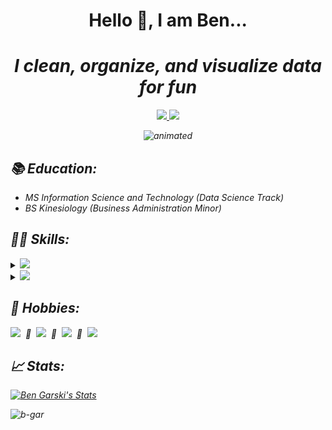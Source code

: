 <h1 align="center">
  Hello 👋, I am Ben...<br/>
</h1>

<h1 align="center">
  <em> I clean, organize, and visualize data for fun <em/>
</h1>
 

<p align='center'>
  <a href="https://www.linkedin.com/in/ben-garski/">
  <img src="https://img.shields.io/badge/linkedin-%230077B5.svg?&style=for-the-badge&logo=linkedin&logoColor=white" />
  </a>
  <a href="mailto:ben.garski@outlook.com">
  <img src="https://img.shields.io/badge/Microsoft%20Outlook-0078D4?logo=microsoft-outlook&logoColor=white&style=for-the-badge" />
  </a>
</p>

<p align="center">
  <img src="https://media.giphy.com/media/FoVzfcqCDSb7zCynOp/giphy.gif?cid=ecf05e47oguewy6aq3gadoa6j4xm98s3ak50qott40qj7r8o&rid=giphy.gif&ct=g" alt="animated" height="240" width="240"/>
</p>

## 📚 Education:

* MS Information Science and Technology (Data Science Track)
* BS Kinesiology (Business Administration Minor)


## 👩‍💻 Skills:

<details>
<summary><img src="https://img.shields.io/badge/Python-%233776AB.svg?&style=for-the-badge&logo=Python&logoColor=white"></summary>

+ [<img src="https://img.shields.io/badge/pandas-%23150458.svg?&style=for-the-badge&logo=pandas&logoColor=white">](https://pandas.pydata.org/) 
+ [<img src="https://img.shields.io/badge/scikit%20learn-%23F7931E.svg?&style=for-the-badge&logo=scikit-learn&logoColor=white">](https://scikit-learn.org/stable/) 
+ [<img src="https://img.shields.io/badge/numpy-%23013243.svg?&style=for-the-badge&logo=numpy&logoColor=white">](https://numpy.org/) 
+ [<img src="https://img.shields.io/badge/jupyter-%23F37626.svg?&style=for-the-badge&logo=jupyter&logoColor=white">](https://jupyter.org/) 

</details>

<details>
<summary><img src="https://img.shields.io/badge/r-%23276DC3.svg?&style=for-the-badge&logo=r&logoColor=white" /></summary>
  
+ [<img src="https://github.com/b-gar/b-gar/blob/master/shiny.svg" width = "48">](https://shiny.rstudio.com/) &nbsp; [Chicago Crime App](https://bengarski.shinyapps.io/ChicagoCrime/), &nbsp; [Workout Creator App](https://bengarski.shinyapps.io/WorkoutCreator/)
+ [<img src="https://github.com/b-gar/b-gar/blob/master/tidyverse.svg" width = "48">](https://www.tidyverse.org/) 
+ [<img src="https://github.com/b-gar/b-gar/blob/master/RStudio.svg" width = "48">](https://rstudio.com/)
+ [<img src="https://github.com/b-gar/b-gar/blob/master/plotly.svg" width = "48">](https://plotly.com/) 
</details>



## 🎈 Hobbies:
[<img src="https://img.shields.io/badge/Xbox-%23107C10.svg?&style=for-the-badge&logo=xbox&logoColor=white">](https://www.xbox.com/en-US/) &nbsp;💎&nbsp; [<img src="https://img.shields.io/badge/Netflix-%23E50914.svg?&style=for-the-badge&logo=Netflix&logoColor=white">](https://www.netflix.com/) &nbsp;💎&nbsp; [<img src="https://img.shields.io/badge/DataCamp-%2333AACC.svg?&style=for-the-badge&logo=Datacamp&logoColor=white">](https://www.datacamp.com/) &nbsp;💎&nbsp; [<img src="https://img.shields.io/badge/Raspberry%20Pi-%23C51A4A.svg?&style=for-the-badge&logo=raspberry-pi&logoColor=whiteg">](https://www.raspberrypi.org/)


## 📈 Stats:
[![Ben Garski's Stats](https://github-readme-stats.vercel.app/api?username=b-gar&theme=chartreuse-dark&show_icons=true&count_private=true&hide=prs,issues,contribs)](https://github.com/anuraghazra/github-readme-stats)

<p align="left"> <img src="https://komarev.com/ghpvc/?username=b-gar" alt="b-gar" /> </p>



